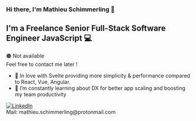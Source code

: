 ### Hi there, I'm Mathieu Schimmerling 👋

## I'm a Freelance Senior Full-Stack Software Engineer JavaScript 💻

🟠 Not available<br/>
Feel free to contact me later !

- 🧡 In love with Svelte providing more simplicity & performance compared to React, Vue, Angular.
- 🚀 I’m constantly learning about DX for better app scaling and boosting my team productivity

<div align="left">
  <a href="https://www.linkedin.com/in/mathieu-schimmerling/">
    <img
      src="https://img.shields.io/static/v1?logo=linkedin&style=flat-square&color=0072b1&label=LinkedIn&message=%E2%98%86"
      alt="LinkedIn"
    />
  </a>
</div>
Mail: mathieu.schimmerling@protonmail.com<br/>
